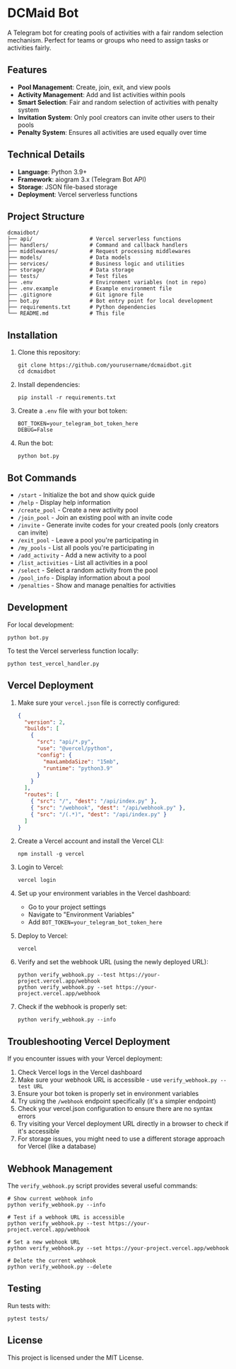 # DCMaid Bot

A Telegram bot for creating pools of activities with a fair random selection mechanism. Perfect for teams or groups who need to assign tasks or activities fairly.

## Features

- **Pool Management**: Create, join, exit, and view pools
- **Activity Management**: Add and list activities within pools
- **Smart Selection**: Fair and random selection of activities with penalty system
- **Invitation System**: Only pool creators can invite other users to their pools
- **Penalty System**: Ensures all activities are used equally over time

## Technical Details

- **Language**: Python 3.9+
- **Framework**: aiogram 3.x (Telegram Bot API)
- **Storage**: JSON file-based storage
- **Deployment**: Vercel serverless functions

## Project Structure

```
dcmaidbot/
├── api/                  # Vercel serverless functions
├── handlers/             # Command and callback handlers
├── middlewares/          # Request processing middlewares
├── models/               # Data models
├── services/             # Business logic and utilities
├── storage/              # Data storage
├── tests/                # Test files
├── .env                  # Environment variables (not in repo)
├── .env.example          # Example environment file
├── .gitignore            # Git ignore file
├── bot.py                # Bot entry point for local development
├── requirements.txt      # Python dependencies
└── README.md             # This file
```

## Installation

1. Clone this repository:
   ```
   git clone https://github.com/yourusername/dcmaidbot.git
   cd dcmaidbot
   ```

2. Install dependencies:
   ```
   pip install -r requirements.txt
   ```

3. Create a `.env` file with your bot token:
   ```
   BOT_TOKEN=your_telegram_bot_token_here
   DEBUG=False
   ```

4. Run the bot:
   ```
   python bot.py
   ```

## Bot Commands

- `/start` - Initialize the bot and show quick guide
- `/help` - Display help information
- `/create_pool` - Create a new activity pool
- `/join_pool` - Join an existing pool with an invite code
- `/invite` - Generate invite codes for your created pools (only creators can invite)
- `/exit_pool` - Leave a pool you're participating in
- `/my_pools` - List all pools you're participating in
- `/add_activity` - Add a new activity to a pool
- `/list_activities` - List all activities in a pool
- `/select` - Select a random activity from the pool
- `/pool_info` - Display information about a pool
- `/penalties` - Show and manage penalties for activities

## Development

For local development:

```
python bot.py
```

To test the Vercel serverless function locally:

```
python test_vercel_handler.py
```

## Vercel Deployment

1. Make sure your `vercel.json` file is correctly configured:
   ```json
   {
     "version": 2,
     "builds": [
       { 
         "src": "api/*.py", 
         "use": "@vercel/python",
         "config": {
           "maxLambdaSize": "15mb",
           "runtime": "python3.9"
         }
       }
     ],
     "routes": [
       { "src": "/", "dest": "/api/index.py" },
       { "src": "/webhook", "dest": "/api/webhook.py" },
       { "src": "/(.*)", "dest": "/api/index.py" }
     ]
   }
   ```

2. Create a Vercel account and install the Vercel CLI:
   ```
   npm install -g vercel
   ```

3. Login to Vercel:
   ```
   vercel login
   ```

4. Set up your environment variables in the Vercel dashboard:
   - Go to your project settings
   - Navigate to "Environment Variables"
   - Add `BOT_TOKEN=your_telegram_bot_token_here`

5. Deploy to Vercel:
   ```
   vercel
   ```

6. Verify and set the webhook URL (using the newly deployed URL):
   ```
   python verify_webhook.py --test https://your-project.vercel.app/webhook
   python verify_webhook.py --set https://your-project.vercel.app/webhook
   ```

7. Check if the webhook is properly set:
   ```
   python verify_webhook.py --info
   ```

## Troubleshooting Vercel Deployment

If you encounter issues with your Vercel deployment:

1. Check Vercel logs in the Vercel dashboard
2. Make sure your webhook URL is accessible - use `verify_webhook.py --test URL`
3. Ensure your bot token is properly set in environment variables
4. Try using the `/webhook` endpoint specifically (it's a simpler endpoint)
5. Check your vercel.json configuration to ensure there are no syntax errors
6. Try visiting your Vercel deployment URL directly in a browser to check if it's accessible
7. For storage issues, you might need to use a different storage approach for Vercel (like a database)

## Webhook Management

The `verify_webhook.py` script provides several useful commands:

```
# Show current webhook info
python verify_webhook.py --info

# Test if a webhook URL is accessible
python verify_webhook.py --test https://your-project.vercel.app/webhook

# Set a new webhook URL
python verify_webhook.py --set https://your-project.vercel.app/webhook

# Delete the current webhook
python verify_webhook.py --delete
```

## Testing

Run tests with:

```
pytest tests/
```

## License

This project is licensed under the MIT License. 